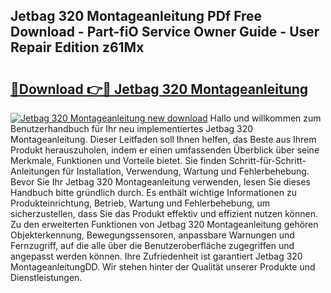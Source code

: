 ## Jetbag 320 Montageanleitung PDf Free Download - Part-fiO Service Owner Guide - User Repair Edition z61Mx

# <h2><a href="http://df7e4c3.blite.top/?on=Jetbag+320+Montageanleitung">🔗Download 👉🔴 Jetbag 320 Montageanleitung</a></h2>

[![Jetbag 320 Montageanleitung new download](https://i.imgur.com/lujVjoI.png)](http://df7e4c3.blite.top/?on=Jetbag+320+Montageanleitung)
Hallo und willkommen zum Benutzerhandbuch für Ihr neu implementiertes Jetbag 320 Montageanleitung. Dieser Leitfaden soll Ihnen helfen, das Beste aus Ihrem Produkt herauszuholen, indem er einen umfassenden Überblick über seine Merkmale, Funktionen und Vorteile bietet. Sie finden Schritt-für-Schritt-Anleitungen für Installation, Verwendung, Wartung und Fehlerbehebung. Bevor Sie Ihr Jetbag 320 Montageanleitung verwenden, lesen Sie dieses Handbuch bitte gründlich durch. Es enthält wichtige Informationen zu Produkteinrichtung, Betrieb, Wartung und Fehlerbehebung, um sicherzustellen, dass Sie das Produkt effektiv und effizient nutzen können. Zu den erweiterten Funktionen von Jetbag 320 Montageanleitung gehören Objekterkennung, Bewegungssensoren, anpassbare Warnungen und Fernzugriff, auf die alle über die Benutzeroberfläche zugegriffen und angepasst werden können. Ihre Zufriedenheit ist garantiert Jetbag 320 MontageanleitungDD. Wir stehen hinter der Qualität unserer Produkte und Dienstleistungen.
